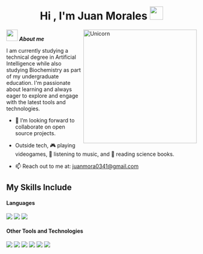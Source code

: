 <h1 align="center"><b>Hi , I'm Juan Morales </b><img src="https://media.giphy.com/media/hvRJCLFzcasrR4ia7z/giphy.gif" width="35"></h1>
<!--  -->
<img align="right" width=300px alt="Unicorn" src="https://media2.giphy.com/media/v1.Y2lkPTc5MGI3NjExNXlvNXc3MHYzejc1cGUxMm9mM3R1eHA3cnFzajJjaWowOGRoMTh4aCZlcD12MV9pbnRlcm5hbF9naWZfYnlfaWQmY3Q9Zw/VbnUQpnihPSIgIXuZv/giphy.webp" />

<img src="https://media3.giphy.com/media/v1.Y2lkPTc5MGI3NjExbTk3ZTJ1cWhnb2pzc2hra2ltam54Njg4ZGtxMW50dHYzbDJvdWJybSZlcD12MV9pbnRlcm5hbF9naWZfYnlfaWQmY3Q9Zw/M0CrQ30WIkzDQGollw/giphy.webp" width="30px">&nbsp;***About me***

I am currently studying a technical degree in Artificial Intelligence while also studying Biochemistry as part of my undergraduate education. I'm passionate about learning and always eager to explore and engage with the latest tools and technologies.

- 👯 I’m looking forward to collaborate on open source projects.

- Outside tech, 🎮 playing videogames, 🎵 listening to music, and 📖 reading science books.
- 📫 Reach out to me at: <a href="juanmora0341@gmail.com">juanmora0341@gmail.com</a>

## My Skills Include

<h4> Languages </h4>
<span> 
  <img src="https://img.shields.io/badge/C-00599C?style=for-the-badge&logo=c&logoColor=white">
  <img src="https://img.shields.io/badge/python-3670A0?style=for-the-badge&logo=python&logoColor=ffdd54">
  <img src="https://img.shields.io/badge/bash_script-%23121011.svg?style=for-the-badge&logo=gnu-bash&logoColor=white">

</span>


<h4> Other Tools and Technologies </h4>
<span>
  <img src="https://img.shields.io/badge/Git-F05032?style=for-the-badge&logo=git&logoColor=white">
  <img src="https://img.shields.io/badge/pandas-%23150458.svg?style=for-the-badge&logo=pandas&logoColor=white">
  <img src="https://img.shields.io/badge/Notion-%23000000.svg?style=for-the-badge&logo=notion&logoColor=white">
  <img src="https://img.shields.io/badge/Matplotlib-%23ffffff.svg?style=for-the-badge&logo=Matplotlib&logoColor=black">
  <img src="https://img.shields.io/badge/MySQL-00000F?style=for-the-badge&logo=mysql&logoColor=white">
  <img src="https://img.shields.io/badge/Arch%20Linux-1793D1?logo=arch-linux&logoColor=fff&style=for-the-badge">





